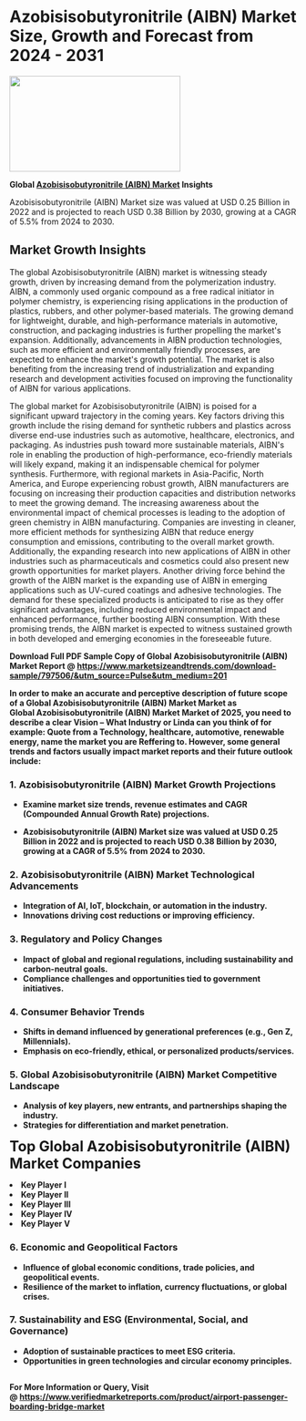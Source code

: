 <H1>Azobisisobutyronitrile (AIBN) Market Size, Growth and Forecast from 2024 - 2031</H1><img class="aligncenter size-medium wp-image-584254" src="https://thirdeyenews.in/wp-content/uploads/2024/09/Global-Market-Research-300x168.jpeg" alt="" width="300" height="168" /><p><strong>Global&nbsp;<a href="https://www.marketsizeandtrends.com/download-sample/797506/&amp;utm_source=Pulse&amp;utm_medium=201">Azobisisobutyronitrile (AIBN) Market</a> Insights</strong></p><p>Azobisisobutyronitrile (AIBN) Market size was valued at USD 0.25 Billion in 2022 and is projected to reach USD 0.38 Billion by 2030, growing at a CAGR of 5.5% from 2024 to 2030.</p><p><h2>Market Growth Insights</h2> <p>The global Azobisisobutyronitrile (AIBN) market is witnessing steady growth, driven by increasing demand from the polymerization industry. AIBN, a commonly used organic compound as a free radical initiator in polymer chemistry, is experiencing rising applications in the production of plastics, rubbers, and other polymer-based materials. The growing demand for lightweight, durable, and high-performance materials in automotive, construction, and packaging industries is further propelling the market's expansion. Additionally, advancements in AIBN production technologies, such as more efficient and environmentally friendly processes, are expected to enhance the market's growth potential. The market is also benefiting from the increasing trend of industrialization and expanding research and development activities focused on improving the functionality of AIBN for various applications. <br><strong></strong></p> <p>The global market for Azobisisobutyronitrile (AIBN) is poised for a significant upward trajectory in the coming years. Key factors driving this growth include the rising demand for synthetic rubbers and plastics across diverse end-use industries such as automotive, healthcare, electronics, and packaging. As industries push toward more sustainable materials, AIBN's role in enabling the production of high-performance, eco-friendly materials will likely expand, making it an indispensable chemical for polymer synthesis. Furthermore, with regional markets in Asia-Pacific, North America, and Europe experiencing robust growth, AIBN manufacturers are focusing on increasing their production capacities and distribution networks to meet the growing demand. The increasing awareness about the environmental impact of chemical processes is leading to the adoption of green chemistry in AIBN manufacturing. Companies are investing in cleaner, more efficient methods for synthesizing AIBN that reduce energy consumption and emissions, contributing to the overall market growth. Additionally, the expanding research into new applications of AIBN in other industries such as pharmaceuticals and cosmetics could also present new growth opportunities for market players. Another driving force behind the growth of the AIBN market is the expanding use of AIBN in emerging applications such as UV-cured coatings and adhesive technologies. The demand for these specialized products is anticipated to rise as they offer significant advantages, including reduced environmental impact and enhanced performance, further boosting AIBN consumption. With these promising trends, the AIBN market is expected to witness sustained growth in both developed and emerging economies in the foreseeable future. <br><strong></p><p><span class=""><strong>Download Full PDF Sample Copy of Global Azobisisobutyronitrile (AIBN) Market Report</strong> @ <a href="https://www.marketsizeandtrends.com/download-sample/797506/&amp;utm_source=Pulse&amp;utm_medium=201" target="_blank">https://www.marketsizeandtrends.com/download-sample/797506/&amp;utm_source=Pulse&amp;utm_medium=201</a></span></p><p>In order to make an accurate and perceptive description of future scope of a Global&nbsp;Azobisisobutyronitrile (AIBN) Market Market as Global&nbsp;Azobisisobutyronitrile (AIBN) Market Market of 2025, you need to describe a clear Vision &ndash; What Industry or Linda can you think of for example: Quote from a Technology, healthcare, automotive, renewable energy, name the market you are Reffering to. However, some general trends and factors usually impact market reports and their future outlook include:</p><h3>1.&nbsp;<strong>Azobisisobutyronitrile (AIBN) Market Growth Projections</strong></h3><ul><li>Examine market size trends, revenue estimates and CAGR (Compounded Annual Growth Rate) projections.</li><li><p>Azobisisobutyronitrile (AIBN) Market size was valued at USD 0.25 Billion in 2022 and is projected to reach USD 0.38 Billion by 2030, growing at a CAGR of 5.5% from 2024 to 2030.</p></li></ul><h3>2.&nbsp;<strong>Azobisisobutyronitrile (AIBN) Market Technological Advancements</strong></h3><ul><li>Integration of AI, IoT, blockchain, or automation in the industry.</li><li>Innovations driving cost reductions or improving efficiency.</li></ul><h3>3.&nbsp;<strong>Regulatory and Policy Changes</strong></h3><ul><li>Impact of global and regional regulations, including sustainability and carbon-neutral goals.</li><li>Compliance challenges and opportunities tied to government initiatives.</li></ul><h3>4.&nbsp;<strong>Consumer Behavior Trends</strong></h3><ul><li>Shifts in demand influenced by generational preferences (e.g., Gen Z, Millennials).</li><li>Emphasis on eco-friendly, ethical, or personalized products/services.</li></ul><h3>5.&nbsp;<strong>Global Azobisisobutyronitrile (AIBN) Market Competitive Landscape</strong></h3><ul><li>Analysis of key players, new entrants, and partnerships shaping the industry.</li><li>Strategies for differentiation and market penetration.</li></ul><p data-pm-slice="1 1 []"><span style="color: inherit; font-family: inherit; font-size: 25px;">Top Global Azobisisobutyronitrile (AIBN) Market Companies</span></p><div class="" data-test-id=""><p><li>Key Player I</li><li> Key Player II</li><li> Key Player III</li><li> Key Player IV</li><li> Key Player V</li></p></div><h3>6.&nbsp;<strong>Economic and Geopolitical Factors</strong></h3><ul><li>Influence of global economic conditions, trade policies, and geopolitical events.</li><li>Resilience of the market to inflation, currency fluctuations, or global crises.</li></ul><h3>7.&nbsp;<strong>Sustainability and ESG (Environmental, Social, and Governance)</strong></h3><ul><li>Adoption of sustainable practices to meet ESG criteria.</li><li>Opportunities in green technologies and circular economy principles.</li></ul><h2><strong style="font-size: 14px;">For More Information or Query, Visit @&nbsp;</strong><a style="background-color: #ffffff; font-size: 14px;" href="https://www.marketsizeandtrends.com/report/azobisisobutyronitrile-aibn-market/" target="_blank">https://www.verifiedmarketreports.com/product/airport-passenger-boarding-bridge-market</a></h2>

